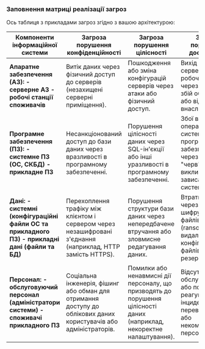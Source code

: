 ### Заповнення матриці реалізації загроз
Ось таблиця з прикладами загроз згідно з вашою архітектурою:

| **Компоненти інформаційної системи**                                                             | **Загроза порушення конфіденційності**                                                                                       | **Загроза порушення цілісності**                                                                                   | **Загроза порушення доступності**                                                                                 |
|--------------------------------------------------------------------------------------------------|----------------------------------------------------------------------------------------------------------------------------|--------------------------------------------------------------------------------------------------------------------|------------------------------------------------------------------------------------------------------------------|
| **Апаратне забезпечення (АЗ): - серверне АЗ - робочі станції споживачів**                       | Витік даних через фізичний доступ до серверів (незахищені серверні приміщення).                                              | Пошкодження або зміна конфігурацій серверів через атаки або фізичний доступ.                                        | Вихід із ладу серверів або робочих станцій через фізичний збій обладнання або відмову внаслідок атаки.            |
| **Програмне забезпечення (ПЗ): - системне ПЗ (ОС, СКБД) - прикладне ПЗ**                        | Несанкціонований доступ до бази даних через вразливості в програмному забезпеченні.                                          | Порушення цілісності даних через SQL-ін'єкції або інші уразливості в програмному забезпеченні.                      | Збої в операційній системі або програмному забезпеченні через атаки типу "черв'як", що викликають зависання системи.|
| **Дані: - системні (конфігураційні файли ОС та прикладного ПЗ) - прикладні дані (файли та БД)**  | Перехоплення трафіку між клієнтом і сервером через незашифровані з'єднання (наприклад, HTTP замість HTTPS).                 | Порушення структури бази даних через непередбачене втручання або зловмисне редагування даних.                      | Втрати даних через шифрування файлів (ransomware) або видалення конфігураційних файлів без резервних копій.       |
| **Персонал: - обслуговуючий персонал (адміністратори системи) - споживачі прикладного ПЗ**       | Соціальна інженерія, фішинг або обман для отримання доступу до облікових даних користувачів або адміністраторів.            | Помилки або ненавмисні дії персоналу, що призводять до порушення цілісності даних (наприклад, некоректне налаштування). | Відсутність обслуговування або помилки при реагуванні на інциденти через перевантаженість або некомпетентність персоналу.  |

